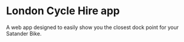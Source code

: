 # London Cycle Hire app

A web app designed to easily show you the closest dock point for your Satander Bike.
